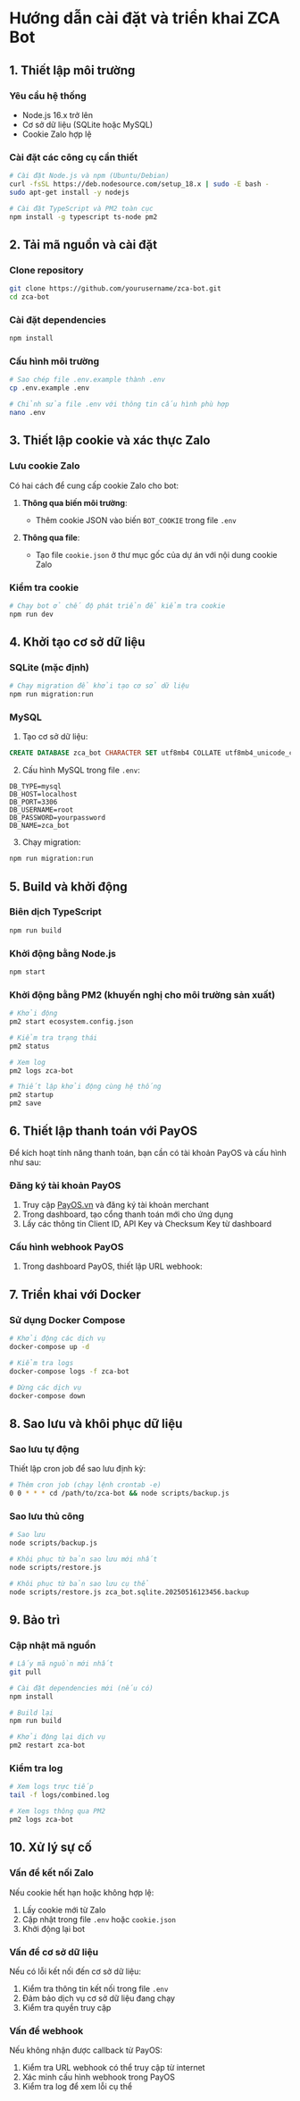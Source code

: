 # Hướng dẫn cài đặt và triển khai ZCA Bot

## 1. Thiết lập môi trường

### Yêu cầu hệ thống
- Node.js 16.x trở lên
- Cơ sở dữ liệu (SQLite hoặc MySQL)
- Cookie Zalo hợp lệ

### Cài đặt các công cụ cần thiết

```bash
# Cài đặt Node.js và npm (Ubuntu/Debian)
curl -fsSL https://deb.nodesource.com/setup_18.x | sudo -E bash -
sudo apt-get install -y nodejs

# Cài đặt TypeScript và PM2 toàn cục
npm install -g typescript ts-node pm2
```

## 2. Tải mã nguồn và cài đặt

### Clone repository

```bash
git clone https://github.com/yourusername/zca-bot.git
cd zca-bot
```

### Cài đặt dependencies

```bash
npm install
```

### Cấu hình môi trường

```bash
# Sao chép file .env.example thành .env
cp .env.example .env

# Chỉnh sửa file .env với thông tin cấu hình phù hợp
nano .env
```

## 3. Thiết lập cookie và xác thực Zalo

### Lưu cookie Zalo

Có hai cách để cung cấp cookie Zalo cho bot:

1. **Thông qua biến môi trường**:
   - Thêm cookie JSON vào biến `BOT_COOKIE` trong file `.env`

2. **Thông qua file**:
   - Tạo file `cookie.json` ở thư mục gốc của dự án với nội dung cookie Zalo

### Kiểm tra cookie

```bash
# Chạy bot ở chế độ phát triển để kiểm tra cookie
npm run dev
```

## 4. Khởi tạo cơ sở dữ liệu

### SQLite (mặc định)

```bash
# Chạy migration để khởi tạo cơ sở dữ liệu
npm run migration:run
```

### MySQL

1. Tạo cơ sở dữ liệu:
```sql
CREATE DATABASE zca_bot CHARACTER SET utf8mb4 COLLATE utf8mb4_unicode_ci;
```

2. Cấu hình MySQL trong file `.env`:
```
DB_TYPE=mysql
DB_HOST=localhost
DB_PORT=3306
DB_USERNAME=root
DB_PASSWORD=yourpassword
DB_NAME=zca_bot
```

3. Chạy migration:
```bash
npm run migration:run
```

## 5. Build và khởi động

### Biên dịch TypeScript

```bash
npm run build
```

### Khởi động bằng Node.js

```bash
npm start
```

### Khởi động bằng PM2 (khuyến nghị cho môi trường sản xuất)

```bash
# Khởi động
pm2 start ecosystem.config.json

# Kiểm tra trạng thái
pm2 status

# Xem log
pm2 logs zca-bot

# Thiết lập khởi động cùng hệ thống
pm2 startup
pm2 save
```

## 6. Thiết lập thanh toán với PayOS

Để kích hoạt tính năng thanh toán, bạn cần có tài khoản PayOS và cấu hình như sau:

### Đăng ký tài khoản PayOS

1. Truy cập [PayOS.vn](https://payos.vn) và đăng ký tài khoản merchant
2. Trong dashboard, tạo cổng thanh toán mới cho ứng dụng
3. Lấy các thông tin Client ID, API Key và Checksum Key từ dashboard

### Cấu hình webhook PayOS

1. Trong dashboard PayOS, thiết lập URL webhook:

## 7. Triển khai với Docker

### Sử dụng Docker Compose

```bash
# Khởi động các dịch vụ
docker-compose up -d

# Kiểm tra logs
docker-compose logs -f zca-bot

# Dừng các dịch vụ
docker-compose down
```

## 8. Sao lưu và khôi phục dữ liệu

### Sao lưu tự động

Thiết lập cron job để sao lưu định kỳ:

```bash
# Thêm cron job (chạy lệnh crontab -e)
0 0 * * * cd /path/to/zca-bot && node scripts/backup.js
```

### Sao lưu thủ công

```bash
# Sao lưu
node scripts/backup.js

# Khôi phục từ bản sao lưu mới nhất
node scripts/restore.js

# Khôi phục từ bản sao lưu cụ thể
node scripts/restore.js zca_bot.sqlite.20250516123456.backup
```

## 9. Bảo trì

### Cập nhật mã nguồn

```bash
# Lấy mã nguồn mới nhất
git pull

# Cài đặt dependencies mới (nếu có)
npm install

# Build lại
npm run build

# Khởi động lại dịch vụ
pm2 restart zca-bot
```

### Kiểm tra log

```bash
# Xem logs trực tiếp
tail -f logs/combined.log

# Xem logs thông qua PM2
pm2 logs zca-bot
```

## 10. Xử lý sự cố

### Vấn đề kết nối Zalo

Nếu cookie hết hạn hoặc không hợp lệ:
1. Lấy cookie mới từ Zalo
2. Cập nhật trong file `.env` hoặc `cookie.json`
3. Khởi động lại bot

### Vấn đề cơ sở dữ liệu

Nếu có lỗi kết nối đến cơ sở dữ liệu:
1. Kiểm tra thông tin kết nối trong file `.env`
2. Đảm bảo dịch vụ cơ sở dữ liệu đang chạy
3. Kiểm tra quyền truy cập

### Vấn đề webhook

Nếu không nhận được callback từ PayOS:
1. Kiểm tra URL webhook có thể truy cập từ internet
2. Xác minh cấu hình webhook trong PayOS
3. Kiểm tra log để xem lỗi cụ thể